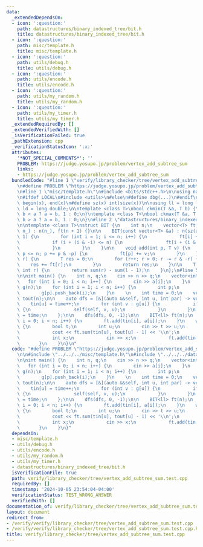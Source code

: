 ```yaml
---
data:
  _extendedDependsOn:
  - icon: ':question:'
    path: datastructures/binary_indexed_tree/bit.h
    title: datastructures/binary_indexed_tree/bit.h
  - icon: ':question:'
    path: misc/template.h
    title: misc/template.h
  - icon: ':question:'
    path: utils/debug.h
    title: utils/debug.h
  - icon: ':question:'
    path: utils/encode.h
    title: utils/encode.h
  - icon: ':question:'
    path: utils/my_random.h
    title: utils/my_random.h
  - icon: ':question:'
    path: utils/my_timer.h
    title: utils/my_timer.h
  _extendedRequiredBy: []
  _extendedVerifiedWith: []
  _isVerificationFailed: true
  _pathExtension: cpp
  _verificationStatusIcon: ':x:'
  attributes:
    '*NOT_SPECIAL_COMMENTS*': ''
    PROBLEM: https://judge.yosupo.jp/problem/vertex_add_subtree_sum
    links:
    - https://judge.yosupo.jp/problem/vertex_add_subtree_sum
  bundledCode: "#line 1 \"verify/library_checker/tree/vertex_add_subtree_sum.test.cpp\"\
    \n#define PROBLEM \"https://judge.yosupo.jp/problem/vertex_add_subtree_sum\"\n\
    \n#line 1 \"misc/template.h\"\n#include <bits/stdc++.h>\n\nusing namespace std;\n\
    \n#ifdef LOCAL\n#include <utils>\n#else\n#define dbg(...)\n#endif\n\n#define all(x)\
    \ begin(x), end(x)\n#define sz(x) int(size(x))\n\nusing ll = long long;\nusing\
    \ ld = long double;\n\ntemplate <class T>\nbool ckmin(T &a, T b) {\n    return\
    \ b < a ? a = b, 1 : 0;\n}\ntemplate <class T>\nbool ckmax(T &a, T b) {\n    return\
    \ b > a ? a = b, 1 : 0;\n}\n#line 2 \"datastructures/binary_indexed_tree/bit.h\"\
    \n\ntemplate <class T>\nstruct BIT {\n    int n;\n    vector<T> ft;\n\n    BIT(int\
    \ n_) : n(n_), ft(n + 1) {}\n\n    BIT(const vector<T> &a) : n(sz(a)), ft(n +\
    \ 1) {\n        for (int i = 1; i <= n; i++) {\n            ft[i] += a[i - 1];\n\
    \            if (i + (i & -i) <= n) {\n                ft[i + (i & -i)] += ft[i];\n\
    \            }\n        }\n    }\n\n    void add(int p, T v) {\n        for (p++;\
    \ p <= n; p += p & -p) {\n            ft[p] += v;\n        }\n    }\n\n    T sum(int\
    \ r) {\n        T res = 0;\n        for (r++; r > 0; r -= r & -r) {\n        \
    \    res += ft[r];\n        }\n        return res;\n    }\n\n    T sum(int l,\
    \ int r) {\n        return sum(r) - sum(l - 1);\n    }\n};\n#line 5 \"verify/library_checker/tree/vertex_add_subtree_sum.test.cpp\"\
    \n\nint main() {\n    int n, q;\n    cin >> n >> q;\n    vector<int> a(n);\n \
    \   for (int i = 0; i < n; i++) {\n        cin >> a[i];\n    }\n    vector<vector<int>>\
    \ g(n);\n    for (int i = 1; i < n; i++) {\n        int p;\n        cin >> p;\n\
    \        g[p].push_back(i);\n    }\n    \n    int time = 0;\n    vector<int> tin(n),\
    \ tout(n);\n\n    auto dfs = [&](auto &&self, int u, int par) -> void {\n    \
    \    tin[u] = time++;\n        for (int v : g[u]) {\n            if (v != par)\
    \ {\n                self(self, v, u);\n            }\n        }\n        tout[u]\
    \ = time;\n    };\n\n    dfs(dfs, 0, -1);\n\n    BIT<ll> ft(n);\n    for (int\
    \ i = 0; i < n; i++) {\n        ft.add(tin[i], a[i]);\n    }\n    while (q--)\
    \ {\n        bool t;\n        int u;\n        cin >> t >> u;\n        if (t) {\n\
    \            cout << ft.sum(tin[u], tout[u] - 1) << '\\n';\n        } else {\n\
    \            int x;\n            cin >> x;\n            ft.add(tin[u], x);\n \
    \       }\n    }\n}\n"
  code: "#define PROBLEM \"https://judge.yosupo.jp/problem/vertex_add_subtree_sum\"\
    \n\n#include \"../../../misc/template.h\"\n#include \"../../../datastructures/binary_indexed_tree/bit.h\"\
    \n\nint main() {\n    int n, q;\n    cin >> n >> q;\n    vector<int> a(n);\n \
    \   for (int i = 0; i < n; i++) {\n        cin >> a[i];\n    }\n    vector<vector<int>>\
    \ g(n);\n    for (int i = 1; i < n; i++) {\n        int p;\n        cin >> p;\n\
    \        g[p].push_back(i);\n    }\n    \n    int time = 0;\n    vector<int> tin(n),\
    \ tout(n);\n\n    auto dfs = [&](auto &&self, int u, int par) -> void {\n    \
    \    tin[u] = time++;\n        for (int v : g[u]) {\n            if (v != par)\
    \ {\n                self(self, v, u);\n            }\n        }\n        tout[u]\
    \ = time;\n    };\n\n    dfs(dfs, 0, -1);\n\n    BIT<ll> ft(n);\n    for (int\
    \ i = 0; i < n; i++) {\n        ft.add(tin[i], a[i]);\n    }\n    while (q--)\
    \ {\n        bool t;\n        int u;\n        cin >> t >> u;\n        if (t) {\n\
    \            cout << ft.sum(tin[u], tout[u] - 1) << '\\n';\n        } else {\n\
    \            int x;\n            cin >> x;\n            ft.add(tin[u], x);\n \
    \       }\n    }\n}"
  dependsOn:
  - misc/template.h
  - utils/debug.h
  - utils/encode.h
  - utils/my_random.h
  - utils/my_timer.h
  - datastructures/binary_indexed_tree/bit.h
  isVerificationFile: true
  path: verify/library_checker/tree/vertex_add_subtree_sum.test.cpp
  requiredBy: []
  timestamp: '2024-10-05 23:54:04-04:00'
  verificationStatus: TEST_WRONG_ANSWER
  verifiedWith: []
documentation_of: verify/library_checker/tree/vertex_add_subtree_sum.test.cpp
layout: document
redirect_from:
- /verify/verify/library_checker/tree/vertex_add_subtree_sum.test.cpp
- /verify/verify/library_checker/tree/vertex_add_subtree_sum.test.cpp.html
title: verify/library_checker/tree/vertex_add_subtree_sum.test.cpp
---
```

